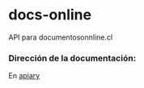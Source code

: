 # docs-online
API para documentosonnline.cl

### Dirección de la documentación:

En [apiary](http://docs.docsonline.apiary.io/#)
